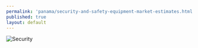 ```yaml
--- 
permalink: 'panama/security-and-safety-equipment-market-estimates.html' 
published: true 
layout: default
---
```

![Security](../images/security-market-estimates.png)

